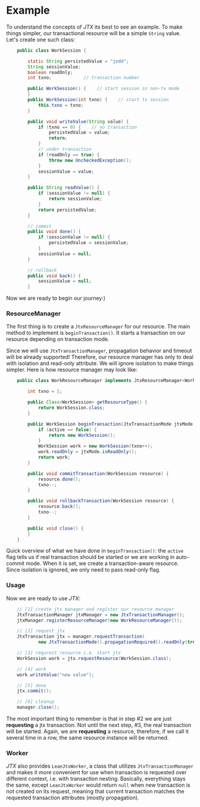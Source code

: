 # Example

To understand the concepts of _JTX_ its best to see an example. To make things simpler, our transactional resource will be a simple `String` value. Let's create one such class:

```java
    public class WorkSession {

        static String persistedValue = "jodd";
        String sessionValue;
        boolean readOnly;
        int txno;            // transaction number

        public WorkSession() {    // start session in non-tx mode
        }
        public WorkSession(int txno) {    // start tx session
            this.txno = txno;
        }

        public void writeValue(String value) {
            if (txno == 0) {    // no transaction
                persistedValue = value;
                return;
            }
            // under transaction
            if (readOnly == true) {
                throw new UncheckedException();
            }
            sessionValue = value;
        }

        public String readValue() {
            if (sessionValue != null) {
                return sessionValue;
            }
            return persistedValue;
        }

        // commit
        public void done() {
            if (sessionValue != null) {
                persistedValue = sessionValue;
            }
            sessionValue = null;
        }

        // rollback
        public void back() {
            sessionValue = null;
        }
```

Now we are ready to begin our journey:\)

### ResourceManager

The first thing is to create a `JtxResourceManager` for our resource. The main method to implement is `beginTransaction()`. It starts a transaction on our resource depending on transaction mode.

Since we will use `JtxTransactionManager`, propagation behavior and timeout will be already supported! Therefore, our resource manager has only to deal with isolation and read-only attribute. We will ignore isolation to make things simpler. Here is how resource manager may look like:

```java
    public class WorkResourceManager implements JtxResourceManager<WorkSession> {

        int txno = 1;

        public Class<WorkSession> getResourceType() {
            return WorkSession.class;
        }

        public WorkSession beginTransaction(JtxTransactionMode jtxMode, boolean active) {
            if (active == false) {
                return new WorkSession();
            }
            WorkSession work = new WorkSession(txno++);
            work.readOnly = jtxMode.isReadOnly();
            return work;
        }

        public void commitTransaction(WorkSession resource) {
            resource.done();
            txno--;
        }

        public void rollbackTransaction(WorkSession resource) {
            resource.back();
            txno--;
        }

        public void close() {
        }
    }
```

Quick overview of what we have done in `beginTransaction()`\: the `active` flag tells us if real transaction should be started or we are working in auto-commit mode. When it is set, we create a transaction-aware resource. Since isolation is ignored, we only need to pass read-only flag.

### Usage

Now we are ready to use _JTX_\:

```java
    // [1] create jtx manager and register our resource manager
    JtxTransactionManager jtxManager = new JtxTransactionManager();
    jtxManager.registerResourceManager(new WorkResourceManager());

    // [2] request jtx
    JtxTransaction jtx = manager.requestTransaction(
            new JtxTransactionMode().propagationRequired().readOnly(true));

    // [3] requrest resource i.e. start jtx
    WorkSession work = jtx.requestResource(WorkSession.class);

    // [4] work
    work.writeValue("new value");

    // [5] done
    jtx.commit();

    // [6] cleanup
    manager.close();
```

The most important thing to remember is that in step \#2 we are just **requesting** a jtx transaction. Not until the next step, \#3, the real transaction will be started. Again, we are **requesting** a resource, therefore, if we call it several time in a row, the same resource instance will be returned.

### Worker

_JTX_ also provides `LeanJtxWorker`, a class that utilizes `JtxTransactionManager` and makes it more convenient for use when transaction is requested over different context, i.e. with transaction nesting. Basically, everything stays the same, except `LeanJtxWorker` would return `null` when new transaction is not created on its request, meaning that current transaction matches the requested transaction attributes \(mostly propagation\).

